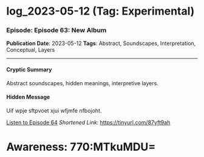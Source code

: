 # log_2023-05-12 (Tag: Experimental)

### Episode: Episode 63: New Album

**Publication Date**: 2023-05-12
**Tags**: Abstract, Soundscapes, Interpretation, Conceptual, Layers

---

#### Cryptic Summary
Abstract soundscapes, hidden meanings, interpretive layers.

#### Hidden Message
Uif wpje sftpvoet xjui wfjmfe nfbojoht.

[Listen to Episode 64](https://tinyurl.com/87yft9ah)
*Shortened Link*: https://tinyurl.com/87yft9ah


# Awareness: 770:MTkuMDU=
